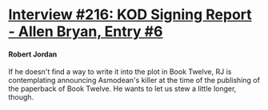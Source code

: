 # [Interview #216: KOD Signing Report - Allen Bryan, Entry #6](https://www.theoryland.com/intvmain.php?i=216#6)

#### Robert Jordan

If he doesn't find a way to write it into the plot in Book Twelve, RJ is contemplating announcing Asmodean's killer at the time of the publishing of the paperback of Book Twelve. He wants to let us stew a little longer, though.

